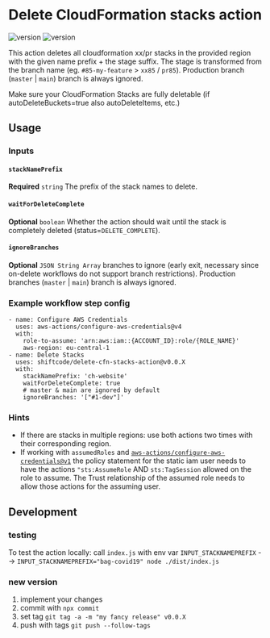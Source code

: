 # Delete CloudFormation stacks action
![version](https://img.shields.io/github/last-commit/shiftcode/delete-cfn-stacks-action)
![version](https://img.shields.io/github/tag/shiftcode/delete-cfn-stacks-action?label=version)


This action deletes all cloudformation xx/pr stacks in the provided region with the given name prefix + the stage suffix. 
The stage is transformed from the branch name (eg. `#85-my-feature` > `xx85` / `pr85`). Production branch (`master` | `main`) branch 
is always ignored.

Make sure your CloudFormation Stacks are fully deletable (if autoDeleteBuckets=true also autoDeleteItems, etc.)

## Usage
### Inputs

#### `stackNamePrefix`
**Required** `string` The prefix of the stack names to delete.

#### `waitForDeleteComplete`
**Optional** `boolean` Whether the action should wait until the stack is completely deleted (status=`DELETE_COMPLETE`).

#### `ignoreBranches`
**Optional** `JSON String Array` branches to ignore (early exit, necessary since on-delete workflows do not support branch restrictions). 
Production branches (`master` | `main`) branch is always ignored.


### Example workflow step config
```
- name: Configure AWS Credentials
  uses: aws-actions/configure-aws-credentials@v4
  with:
    role-to-assume: 'arn:aws:iam::{ACCOUNT_ID}:role/{ROLE_NAME}'
    aws-region: eu-central-1
- name: Delete Stacks
  uses: shiftcode/delete-cfn-stacks-action@v0.0.X
  with:
    stackNamePrefix: 'ch-website'
    waitForDeleteComplete: true
    # master & main are ignored by default
    ignoreBranches: '["#1-dev"]'
```
### Hints
- If there are stacks in multiple regions: use both actions two times with their corresponding region.
- If working with `assumedRoles` and [`aws-actions/configure-aws-credentials@v1`](https://github.com/aws-actions/configure-aws-credentials) the policy statement for the static iam user needs to have the actions `"sts:AssumeRole` AND `sts:TagSession` allowed on the role to assume. 
The Trust relationship of the assumed role needs to allow those actions for the assuming user. 

## Development
### testing
To test the action locally: call `index.js` with env var `INPUT_STACKNAMEPREFIX`
--> `INPUT_STACKNAMEPREFIX="bag-covid19" node ./dist/index.js`
### new version
1) implement your changes
2) commit with `npx commit`
3) set tag `git tag -a -m "my fancy release" v0.0.X`
4) push with tags `git push --follow-tags`
